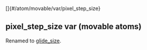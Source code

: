 []{#/atom/movable/var/pixel_step_size}
  ## pixel_step_size var (movable atoms)
  Renamed to [glide_size](ref/atom/movable/var/glide_size).